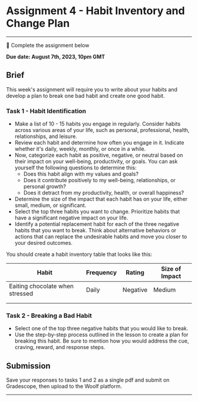 # Assignment 4 - Habit Inventory and Change Plan

---

<aside>

📝 Complete the assignment below

</aside>

**Due date: August 7th, 2023, 10pm GMT**

## Brief

This week's assignment will require you to write about your habits and develop a plan to break one bad habit and create one good habit.

### Task 1 - Habit Identification

- Make a list of 10 - 15 habits you engage in regularly. Consider habits across various areas of your life, such as personal, professional, health, relationships, and leisure.
- Review each habit and determine how often you engage in it. Indicate whether it's daily, weekly, monthly, or once in a while.
- Now, categorize each habit as positive, negative, or neutral based on their impact on your well-being, productivity, or goals. You can ask yourself the following questions to determine this:
  - Does this habit align with my values and goals?
  - Does it contribute positively to my well-being, relationships, or personal growth?
  - Does it detract from my productivity, health, or overall happiness?
- Determine the size of the impact that each habit has on your life, either small, medium, or significant.
- Select the top three habits you want to change. Prioritize habits that have a significant negative impact on your life.
- Identify a potential replacement habit for each of the three negative habits that you want to break. Think about alternative behaviors or actions that can replace the undesirable habits and move you closer to your desired outcomes.

You should create a habit inventory table that looks like this:

| Habit | Frequency | Rating | Size of Impact |
| -- | -- | -- | -- |
| Eaiting chocolate when stressed | Daily | Negative | Medium |
|  |  |  |  |
|  |  |  |  |

### Task 2 - Breaking a Bad Habit

- Select one of the top three negative habits that you would like to break. 
- Use the step-by-step process outlined in the lesson to create a plan for breaking this habit. Be sure to mention how you would address the cue, craving, reward, and response steps.


## Submission

Save your responses to tasks 1 and 2 as a single pdf and submit on Gradescope, then upload to the Woolf platform.

---

